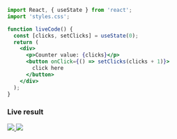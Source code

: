 ```jsx
import React, { useState } from 'react';
import 'styles.css';

function liveCode() {
  const [clicks, setClicks] = useState(0);
  return (
    <div>
      <p>Counter value: {clicks}</p>
      <button onClick={() => setClicks(clicks + 1)}>
        click here
      </button>
    </div>
  );
}
```


### Live result
  <a align="center" href="https://halb.it/readme-games/action.php?g=live-code-github&a=increment">
    <img src="https://halb.it/readme-games/resources.php?g=live-code-github&r=htmlbt">
  </a>
    <img src="https://halb.it/readme-games/resources.php?g=live-code-github&r=counter">
